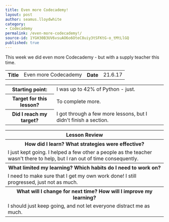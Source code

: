 ```yaml
---
title: Even more Codecademy!
layout: post
author: seamus.lloydwhite
category:
- Codecademy
permalink: /even-more-codecademy!/
source-id: 1YGH30B3UV6vsuAO6o6OteC8uiy3tSFKtG-o_tMtLlGQ
published: true
---
```

This week we did even more Codecademy - but with a supply teacher this time.

<table>
  <tr>
    <th>Title</th>
    <td>Even more Codecademy</td>
    <th>Date</th>
    <td>21.6.17</td>
  </tr>
</table>


<table>
  <tr>
    <th>Starting point:</th>
    <td>I was up to 42% of Python - just.</td>
  </tr>
  <tr>
    <th>Target for this lesson?</th>
    <td>To complete more.</td>
  </tr>
  <tr>
    <th>Did I reach my target? </th>
    <td>I got through a few more lessons, but I didn't finish a section.</td>
  </tr>
</table>


<table>
  <tr>
    <th>Lesson Review</th>
  </tr>
  <tr>
    <th>How did I learn? What strategies were effective? </th>
  </tr>
  <tr>
    <td>I just kept going. I helped a few other a people as the teacher wasn't there to help, but I ran out of time consequently.</td>
  </tr>
  <tr>
    <th>What limited my learning? Which habits do I need to work on? </th>
  </tr>
  <tr>
    <td>I need to make sure that I get my own work done! I still progressed, just not as much.</td>
  </tr>
  <tr>
    <th>What will I change for next time? How will I improve my learning?</th>
  </tr>
  <tr>
    <td>I should just keep going, and not let everyone distract me as much.</td>
  </tr>
</table>


